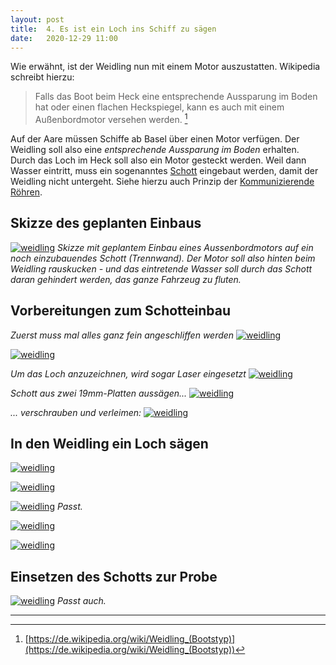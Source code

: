 ```yaml
---
layout: post
title:  4. Es ist ein Loch ins Schiff zu sägen
date:   2020-12-29 11:00
---
```


Wie erwähnt, ist der Weidling nun mit einem Motor auszustatten. Wikipedia schreibt hierzu:

> Falls das Boot beim Heck eine entsprechende Aussparung im Boden hat oder einen flachen Heckspiegel, kann es auch mit einem Außenbordmotor versehen werden. [^1]

Auf der Aare müssen Schiffe ab Basel über einen Motor verfügen. Der Weidling soll also eine _entsprechende Aussparung im Boden_ erhalten. Durch das Loch im Heck soll also ein Motor gesteckt werden. Weil dann Wasser eintritt, muss ein sogenanntes [Schott](https://de.wikipedia.org/wiki/Schott) eingebaut werden, damit der Weidling nicht untergeht. Siehe hierzu auch Prinzip der [Kommunizierende Röhren](https://de.wikipedia.org/wiki/Kommunizierende_R%C3%B6hren).

## Skizze des geplanten Einbaus ##
[![weidling](/mutterschiff/img/skizzemotor.jpg)](/mutterschiff/img/skizzemotor.jpg)
*Skizze mit geplantem Einbau eines Aussenbordmotors auf ein noch einzubauendes Schott (Trennwand). Der Motor soll also hinten beim Weidling rauskucken - und das eintretende Wasser soll durch das Schott daran gehindert werden, das ganze Fahrzeug zu fluten.*

## Vorbereitungen zum Schotteinbau

*Zuerst muss mal alles ganz fein angeschliffen werden*
[![weidling](/mutterschiff/img/5.jpg)](/mutterschiff/img/5.jpg)

[![weidling](/mutterschiff/img/6.jpg)](/mutterschiff/img/6.jpg)

*Um das Loch anzuzeichnen, wird sogar Laser eingesetzt*
[![weidling](/mutterschiff/img/8.jpg)](/mutterschiff/img/8.jpg)

*Schott aus zwei 19mm-Platten aussägen...*
[![weidling](/mutterschiff/img/schotten.jpg)](/mutterschiff/img/schotten.jpg)

*... verschrauben und verleimen:*
[![weidling](/mutterschiff/img/schotten2.jpg)](/mutterschiff/img/schotten2.jpg)

## In den Weidling ein Loch sägen
[![weidling](/mutterschiff/img/saegen.jpg)](/mutterschiff/img/saegen.jpg)

[![weidling](/mutterschiff/img/saege.jpg)](/mutterschiff/img/saege.jpg)

[![weidling](/mutterschiff/img/landeklappe.jpg)](/mutterschiff/img/landeklappe.jpg)
*Passt.*

[![weidling](/mutterschiff/img/loch-oben.jpg)](/mutterschiff/img/loch-oben.jpg)

[![weidling](/mutterschiff/img/loch-unten.jpg)](/mutterschiff/img/loch-unten.jpg)

## Einsetzen des Schotts zur Probe
[![weidling](/mutterschiff/img/schotttest.jpg)](/mutterschiff/img/schotttest.jpg)
*Passt auch.*



---
[^1]: [https://de.wikipedia.org/wiki/Weidling_(Bootstyp)](https://de.wikipedia.org/wiki/Weidling_(Bootstyp))

